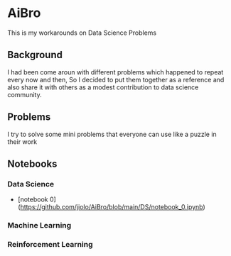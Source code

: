 # AiBro
This is my workarounds on Data Science Problems

## Background
I had been come aroun with different problems which happened to repeat every now and then, So I decided to put them together as a reference and also share it with others as a modest contribution to data science community.

## Problems
I try to solve some mini problems that everyone can use like a puzzle in their work

## Notebooks
### Data Science
* [notebook 0] (https://github.com/jiolo/AiBro/blob/main/DS/notebook_0.ipynb)

### Machine Learning


### Reinforcement Learning
